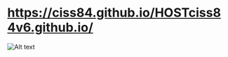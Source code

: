 # https://ciss84.github.io/HOSTciss84v6.github.io/

![Alt text](https://pbs.twimg.com/media/DswkTT4X4AA-iHs.jpg?raw=true "Title")
